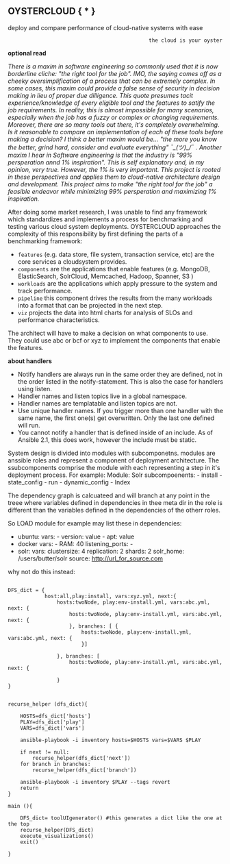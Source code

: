 
## OYSTERCLOUD { * } 
deploy and compare performance of cloud-native systems with ease
```
                                              the cloud is your oyster 
```


**optional read**

*There is a maxim in software engineering so commonly used that it is now borderline cliche: "the right tool for the job". IMO, the saying comes off as a cheeky oversimplification of a process that can be extremely complex. In some cases, this maxim could provide a false sense of security in decision making in lieu of proper due dilligence. This quote presumes tacit experience/knowledge of every eligible tool and the features to satify the job requirements. In reality, this is almost impossible for many scenarios, especially when the job has a fuzzy or complex or changing requirements. Moreover, there are so many tools out there, it's completely overwhelming. Is it reasonable to compare an implementation of each of these tools before making a decision? I think a better maxim would be... "the more you know the better, grind hard, consider and evaluate everything" ¯\_(ツ)_/¯ . Another maxim I hear in Software engineering is that the industry is "99% persperation annd 1% inspiration". This is self explanatory and, in my opinion, very true. However, the 1% is very important. This project is rooted in these perspectives and applies them to cloud-native architecture design and development. This project aims to make "the right tool for the job" a feasible endeavor while minimizing 99% persperation and maximizing 1% inspiration.*


 After doing some market research, I was unable to find any framework which standardizes and implements a process for benchmarking and testing various cloud system deployments. OYSTERCLOUD approaches the complexity of this responsibility by first defining the parts of a benchmarking framework:
 - `features` (e.g. data store, file system, transaction service, etc) are the core services a cloudsystem provides. 
 - `components` are the applications that enable features (e.g. MongoDB, ElasticSearch, SolrCloud, Memcached, Hadoop, Spanner, S3 )
 - `workloads` are the applications which apply pressure to the system and track performance. 
 - `pipeline` this component drives the results from the many workloads into a format that can be projected in the next step.
 - `viz` projects the data into html charts for analysis of SLOs and performance characteristics.   
 
 
The architect will have to make a decision on what components to use. They could use abc or bcf or xyz to implement the components that enable the features.

**about handlers**
- Notify handlers are always run in the same order they are defined, not in the order listed in the notify-statement. This is also the case for handlers using listen.
- Handler names and listen topics live in a global namespace.
- Handler names are templatable and listen topics are not.
- Use unique handler names. If you trigger more than one handler with the same name, the first one(s) get overwritten. Only the last one defined will run.
- You cannot notify a handler that is defined inside of an include. As of Ansible 2.1, this does work, however the include must be static.

 
System design is divided into modules with subcomponetns. modules are anssible roles and represent a component of deployment architecture. The ssubcomponents comprise the module with each representing a step in it's deployment process. For example: 
  Module: 
    Solr
    subcompoenents:
        - install
        - state_config
        - run
        - dynamic_config
        - Index
 
 The dependency graph is calcuateed and will branch at any point in the treee where variables defined in dependencies in thee meta dir in the role is different than the variables defined in the dependencies of the otherr roles. 
 
 So LOAD module for example may list these in dependencies:  
 - ubuntu:
    vars:
        - version: value
        - apt: value
 - docker
    vars:
        - RAM: 40
    listening_ports:
        - 
 -  solr:
    vars:
        clustersize: 4
        replication: 2
        shards: 2
        solr_home: /users/butter/solr
        source: http://url_for_source.com
    
  
 

why not do this instead:

```

DFS_dict = { 
            host:all,play:install, vars:xyz.yml, next:{
                hosts:twoNode, play:env-install.yml, vars:abc.yml, next: {
                    hosts:twoNode, play:env-install.yml, vars:abc.yml, next: {
                    }, branches: [ {
                        hosts:twoNode, play:env-install.yml, vars:abc.yml, next: {
                        }]
            
                }, branches: [
                    hosts:twoNode, play:env-install.yml, vars:abc.yml, next: {

                }
}
            

recurse_helper (dfs_dict){

    HOSTS=dfs_dict['hosts']
    PLAY=dfs_dict['play']
    VARS=dfs_dict['vars']
    
    ansible-playbook -i inventory hosts=$HOSTS vars=$VARS $PLAY
    
    if next != null:
        recurse_helper(dfs_dict['next'])
    for branch in branches:
        recurse_helper(dfs_dict['branch'])

    ansible-playbook -i inventory $PLAY --tags revert
    return
}

main (){
    
    DFS_dict= toolUIgenerator() #this generates a dict like the one at the top
    recurse_helper(DFS_dict)
    execute_visualizations()
    exit()

}

```
  
  